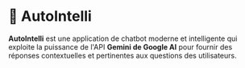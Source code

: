 # 🤖 AutoIntelli

**AutoIntelli** est une application de chatbot moderne et intelligente qui exploite la puissance de l'API **Gemini de Google AI** pour fournir des réponses contextuelles et pertinentes aux questions des utilisateurs.
